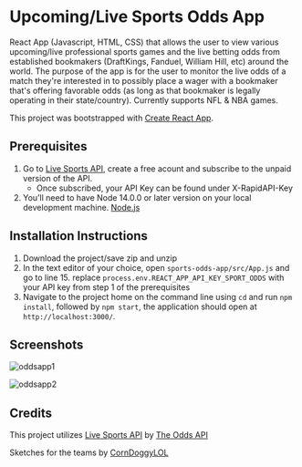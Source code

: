 # Upcoming/Live Sports Odds App

React App (Javascript, HTML, CSS) that allows the user to view various upcoming/live professional sports games and the live betting odds from established bookmakers (DraftKings, Fanduel, William Hill, etc) around the world. The purpose of the app is for the user to monitor the live odds of a match they're interested in to possibly place a wager with a bookmaker that's offering favorable odds (as long as that bookmaker is legally operating in their state/country). Currently supports NFL & NBA games.

This project was bootstrapped with [Create React App](https://github.com/facebook/create-react-app).

## Prerequisites

1. Go to [Live Sports API](https://rapidapi.com/theoddsapi/api/live-sports-odds), create a free acount and subscribe to the unpaid version of the API.
   - Once subscribed, your API Key can be found under X-RapidAPI-Key
2. You’ll need to have Node 14.0.0 or later version on your local development machine. [Node.js](https://nodejs.org/en/download/)

## Installation Instructions

1. Download the project/save zip and unzip
2. In the text editor of your choice, open `sports-odds-app/src/App.js` and go to line 15. replace `process.env.REACT_APP_API_KEY_SPORT_ODDS` with your API key from step 1 of the prerequisites
3. Navigate to the project home on the command line using `cd` and run `npm install`, followed by `npm start`, the application should open at `http://localhost:3000/`.

## Screenshots

![oddsapp1](https://user-images.githubusercontent.com/43187188/208797158-56eb0522-648a-4101-b21c-154abef97502.PNG)

![oddsapp2](https://user-images.githubusercontent.com/43187188/208797120-5a352466-5b98-454f-98c6-13020c3ef178.png)


## Credits

This project utilizes [Live Sports API](https://rapidapi.com/theoddsapi/api/live-sports-odds) by [The Odds API](https://rapidapi.com/user/theoddsapi)

Sketches for the teams by [CornDoggyLOL](https://corndoggydrawings.com/)
